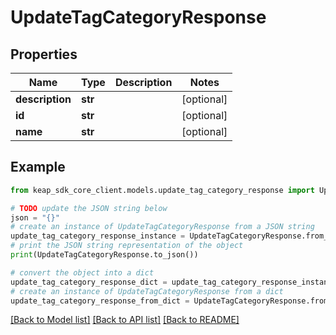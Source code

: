 # UpdateTagCategoryResponse


## Properties

Name | Type | Description | Notes
------------ | ------------- | ------------- | -------------
**description** | **str** |  | [optional] 
**id** | **str** |  | [optional] 
**name** | **str** |  | [optional] 

## Example

```python
from keap_sdk_core_client.models.update_tag_category_response import UpdateTagCategoryResponse

# TODO update the JSON string below
json = "{}"
# create an instance of UpdateTagCategoryResponse from a JSON string
update_tag_category_response_instance = UpdateTagCategoryResponse.from_json(json)
# print the JSON string representation of the object
print(UpdateTagCategoryResponse.to_json())

# convert the object into a dict
update_tag_category_response_dict = update_tag_category_response_instance.to_dict()
# create an instance of UpdateTagCategoryResponse from a dict
update_tag_category_response_from_dict = UpdateTagCategoryResponse.from_dict(update_tag_category_response_dict)
```
[[Back to Model list]](../README.md#documentation-for-models) [[Back to API list]](../README.md#documentation-for-api-endpoints) [[Back to README]](../README.md)


